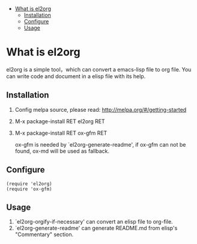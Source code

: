 - [What is el2org](#org15496e3)
  - [Installation](#org358e785)
  - [Configure](#orgd92cfe8)
  - [Usage](#org70bbe9c)


<a id="org15496e3"></a>

# What is el2org

el2org is a simple tool，which can convert a emacs-lisp file to org file. You can write code and document in a elisp file with its help.


<a id="org358e785"></a>

## Installation

1.  Config melpa source, please read: <http://melpa.org/#/getting-started>
2.  M-x package-install RET el2org RET
3.  M-x package-install RET ox-gfm RET

    ox-gfm is needed by \`el2org-generate-readme', if ox-gfm can not be found, ox-md will be used as fallback.


<a id="orgd92cfe8"></a>

## Configure

    (require 'el2org)
    (require 'ox-gfm)


<a id="org70bbe9c"></a>

## Usage

1.  \`el2org-orgify-if-necessary' can convert an elisp file to org-file.
2.  \`el2org-generate-readme' can generate README.md from elisp's "Commentary" section.